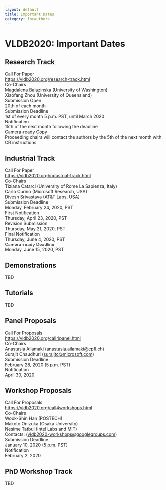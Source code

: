 ```yaml
---
layout: default
title: Important Dates
category: forauthors
---
```


# VLDB2020: Important Dates

## Research Track

<div class="col-group important-dates">
    <div class="col-3 id-head">Call For Paper</div>
    <div class="col-9 id-col"><a href="https://vldb2020.org/research-track.html">https://vldb2020.org/research-track.html</a></div>
</div>
<div class="col-group important-dates">
    <div class="col-3 id-head">Co-Chairs</div>
    <div class="col-9 id-col">Magdalena Balazinska (University of Washington)<br>
    Xiaofang Zhou (University of Queensland)</div>
</div>
<div class="col-group important-dates">
    <div class="col-3 id-head">Submission Open</div>
    <div class="col-9 id-col">20th of each month</div>
</div>
<div class="col-group important-dates">
    <div class="col-3 id-head">Submission Deadline</div>
    <div class="col-9 id-col">1st of every month 5 p.m. PST, until March 2020</div>
</div>
<div class="col-group important-dates">
    <div class="col-3 id-head">Notification</div>
    <div class="col-9 id-col">15th of the next month following the deadline</div>
</div>
<div class="col-group important-dates">
    <div class="col-3 id-head">Camera-ready Copy</div>
    <div class="col-9 id-col">Proceeding chairs will contact the authors by the 5th of the next month with CR instructions</div>
</div>

## Industrial Track

<div class="col-group important-dates">
    <div class="col-3 id-head">Call For Paper</div>
    <div class="col-9 id-col"><a href="https://vldb2020.org/industrial-track.html">https://vldb2020.org/industrial-track.html</a></div>
</div>
<div class="col-group important-dates">
    <div class="col-3 id-head">Co-Chairs</div>
    <div class="col-9 id-col">Tiziana Catarci (University of Rome La Sapienza, Italy)<br>Carlo Curino (Microsoft Research, USA)<br>Divesh Srivastava (AT&T Labs, USA)</div>
</div>
<div class="col-group important-dates">
    <div class="col-3 id-head">Submission Deadline</div>
    <div class="col-9 id-col">Monday, February 24, 2020, PST</div>
</div>
<div class="col-group important-dates">
    <div class="col-3 id-head">First Notification</div>
    <div class="col-9 id-col">Thursday, April 23, 2020, PST</div>
</div>
<div class="col-group important-dates">
    <div class="col-3 id-head">Revision Submission</div>
    <div class="col-9 id-col">Thursday, May 21, 2020, PST</div>
</div>
<div class="col-group important-dates">
    <div class="col-3 id-head">Final Notification</div>
    <div class="col-9 id-col">Thursday, June 4, 2020, PST</div>
</div>
<div class="col-group important-dates">
    <div class="col-3 id-head">Camera-ready Deadline</div>
    <div class="col-9 id-col">Monday, June 15, 2020, PST</div>
</div>

## Demonstrations

TBD

## Tutorials

TBD

## Panel Proposals

<div class="col-group important-dates">
    <div class="col-3 id-head">Call For Proposals</div>
    <div class="col-9 id-col"><a href="https://vldb2020.org/call4panel.html">https://vldb2020.org/call4panel.html</a></div>
</div>
<div class="col-group important-dates">
    <div class="col-3 id-head">Co-Chairs</div>
    <div class="col-9 id-col">Anastasia Ailamaki (<a href="mailto:anastasia.ailamaki@epfl.ch">anastasia.ailamaki@epfl.ch</a>)<br>
Surajit Chaudhuri (<a href="mailto:surajitc@microsoft.com">surajitc@microsoft.com</a>)</div>
</div>
<div class="col-group important-dates">
    <div class="col-3 id-head">Submission Deadline</div>
    <div class="col-9 id-col">February 28, 2020 (5 p.m. PST)</div>
</div>
<div class="col-group important-dates">
    <div class="col-3 id-head">Notification</div>
    <div class="col-9 id-col">April 30, 2020</div>
</div>

## Workshop Proposals

<div class="col-group important-dates">
    <div class="col-3 id-head">Call For Proposals</div>
    <div class="col-9 id-col"><a href="https://vldb2020.org/call4workshops.html">https://vldb2020.org/call4workshops.html</a></div>
</div>
<div class="col-group important-dates">
    <div class="col-3 id-head">Co-Chairs</div>
    <div class="col-9 id-col">Wook-Shin Han (POSTECH)<br>
Makoto Onizuka (Osaka University)<br>
Nesime Tatbul (Intel Labs and MIT)<br>
 <i class="far fa-envelope"></i>Contacts: (<a href="mailto:vldb2020-workshops@googlegroups.com">vldb2020-workshops@googlegroups.com</a>)</div>
</div>
<div class="col-group important-dates">
    <div class="col-3 id-head">Submission Deadline</div>
    <div class="col-9 id-col">January 10, 2020 (5 p.m. PST)</div>
</div>
<div class="col-group important-dates">
    <div class="col-3 id-head">Notification</div>
    <div class="col-9 id-col">February 2, 2020</div>
</div>

## PhD Workshop Track

TBD
